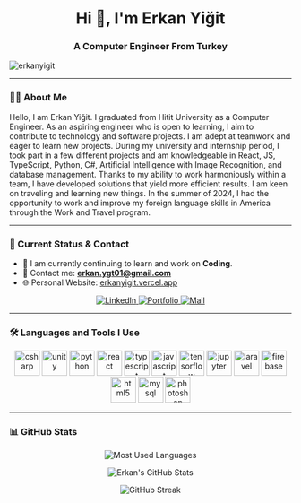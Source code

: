 <h1 align="center">Hi 👋, I'm Erkan Yiğit</h1>
<h3 align="center">A Computer Engineer From Turkey</h3>

<p align="left"> <img src="https://komarev.com/ghpvc/?username=erkanyigit&label=Profile%20views&color=0e75b6&style=flat" alt="erkanyigit" /> </p>

---

### 🙋‍♂️ About Me

 Hello, I am Erkan Yiğit. I graduated from Hitit University as a Computer Engineer. As an aspiring engineer who is open to learning, I aim to contribute to technology and software projects. I am adept at teamwork and eager to learn new projects. During my university and internship period, I took part in a few different projects and am knowledgeable in React, JS, TypeScript, Python, C#, Artificial Intelligence with Image Recognition, and database management. Thanks to my ability to work harmoniously within a team, I have developed solutions that yield more efficient results. I am keen on traveling and learning new things. In the summer of 2024, I had the opportunity to work and improve my foreign language skills in America through the Work and Travel program.

---

### 🚀 Current Status & Contact

- 🔭 I am currently continuing to learn and work on **Coding**.
- 📧 Contact me: **erkan.ygt01@gmail.com**
- 🌐 Personal Website: [erkanyigit.vercel.app](https://erkanyigit.vercel.app)

<p align="center">
    <a href="https://www.linkedin.com/in/erkan-yiğit-8821a4262/" target="_blank">
        <img src="https://img.shields.io/badge/LinkedIn-blue?style=for-the-badge&logo=linkedin&logoColor=white" alt="LinkedIn">
    </a>
    <a href="https://erkanyigit.vercel.app" target="_blank">
        <img src="https://img.shields.io/badge/Portfolio-FF5722?style=for-the-badge&logo=netlify&logoColor=white" alt="Portfolio">
    </a>
    <a href="mailto:erkan.ygt01@gmail.com">
        <img src="https://img.shields.io/badge/Mail-D14836?style=for-the-badge&logo=gmail&logoColor=white" alt="Mail">
    </a>
</p>

---

### 🛠️ Languages and Tools I Use

<p align="center">
    <img src="https://cdn.jsdelivr.net/gh/devicons/devicon/icons/csharp/csharp-original.svg" alt="csharp" width="45" height="45"/>
    <img src="https://cdn.jsdelivr.net/gh/devicons/devicon/icons/unity/unity-original.svg" alt="unity" width="45" height="45"/>
    <img src="https://cdn.jsdelivr.net/gh/devicons/devicon/icons/python/python-original.svg" alt="python" width="45" height="45"/>
    <img src="https://cdn.jsdelivr.net/gh/devicons/devicon/icons/react/react-original.svg" alt="react" width="45" height="45"/>
    <img src="https://cdn.jsdelivr.net/gh/devicons/devicon/icons/typescript/typescript-original.svg" alt="typescript" width="45" height="45"/>
    <img src="https://cdn.jsdelivr.net/gh/devicons/devicon/icons/javascript/javascript-original.svg" alt="javascript" width="45" height="45"/>
    <img src="https://cdn.jsdelivr.net/gh/devicons/devicon/icons/tensorflow/tensorflow-original.svg" alt="tensorflow" width="45" height="45"/>
    <img src="https://cdn.jsdelivr.net/gh/devicons/devicon/icons/jupyter/jupyter-original.svg" alt="jupyter" width="45" height="45"/>
    <img src="https://cdn.jsdelivr.net/gh/devicons/devicon/icons/laravel/laravel-original.svg" alt="laravel" width="45" height="45"/>
    <img src="https://cdn.jsdelivr.net/gh/devicons/devicon/icons/firebase/firebase-plain.svg" alt="firebase" width="45" height="45"/>
    <img src="https://cdn.jsdelivr.net/gh/devicons/devicon/icons/html5/html5-original.svg" alt="html5" width="45" height="45"/>
    <img src="https://cdn.jsdelivr.net/gh/devicons/devicon/icons/mysql/mysql-original.svg" alt="mysql" width="45" height="45"/>
    <img src="https://cdn.jsdelivr.net/gh/devicons/devicon/icons/photoshop/photoshop-line.svg" alt="photoshop" width="45" height="45"/>
</p>

---

### 📊 GitHub Stats

<p align="center">
    <img src="https://github-readme-stats.vercel.app/api/top-langs/?username=erkanyigit&layout=compact&hide=html,css&langs_count=8&theme=dark&v=1" alt="Most Used Languages" />
</p>

<p align="center">
    <img src="https://github-readme-stats.vercel.app/api?username=erkanyigit&show_icons=true&locale=en&theme=dark" alt="Erkan's GitHub Stats" />
</p>

<p align="center">
    <img src="https://github-readme-streak-stats.herokuapp.com/?user=erkanyigit&theme=dark" alt="GitHub Streak" />
</p>
